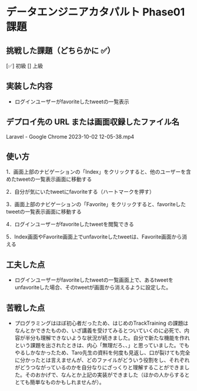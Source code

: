# データエンジニアカタパルト Phase01 課題

## 挑戦した課題（どちらかに ✅）

[✅] 初級
[] 上級

## 実装した内容

- ログインユーザーがfavoriteしたtweetの一覧表示

## デプロイ先の URL または画面収録したファイル名

Laravel - Google Chrome 2023-10-02 12-05-38.mp4

## 使い方

1．画面上部のナビゲーションの「Index」をクリックすると、他のユーザーを含めたtweetの一覧表示画面に移動する

2．自分が気にいたtweetにfavoriteする（ハートマークを押す）

3．画面上部のナビゲーションの「Favorite」をクリックすると、favoriteしたtweetの一覧表示画面に移動する

4．ログインユーザーがfavoriteしたtweetを閲覧できる

5．Index画面やFavorite画面上でunfavoriteしたtweetは、Favorite画面から消える

## 工夫した点

- ログインユーザーがfavoriteしたtweetの一覧画面上で、あるtweetをunfavoriteした場合、そのtweetが画面から消えるように設定した。

## 苦戦した点

- プログラミングはほぼ初心者だったため、はじめのTrackTraining の課題はなんとかできたものの、いざ講義を受けてみるとついていくのに必死で、内容が半分も理解できないような状況が続きました。自分で新たな機能を作れという課題を出されたときは、内心「無理だろ、、」と思っていました。でもやるしかなかったため、Taro先生の資料を何度も見返し、口が裂けても完全に分かったとは言えませんが、どのファイルがどういう役割をし、それぞれがどうつながっているのかを自分なりにざっくりと理解することができました。そのおかげで、なんとか上記の実装ができました（ほかの人からするととても簡単なものかもしれませんが）。
